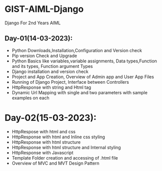 # GIST-AIML-Django
Django For 2nd Years AIML

## Day-01(14-03-2023):
  - Python Downloads,Installation,Configuration and Version check
  - Pip version Check and Upgrade
  - Python Basics like variables,variable assignments, Data types,Function and its types, Function argument Types
  - Django installation and version check
  - Project and App Creation, Overview of Admin app and User App Files
  - Running of Django Project, Interface between Controllers
  - HttpResponse with string and Html tag
  - Dynamic Url Mapping with single and two parameters with sample examples on each

# Day-02(15-03-2023):
  - HttpRespose with html and css
  - HttpResponse with html and Inline css styling
  - HttpResponse with html structure
  - HttpResponse with html structure and Internal styling
  - HttpResponse with Javascript
  - Template Folder creation and accessing of .html file
  - Overview of MVC and MVT Design Pattern
  

